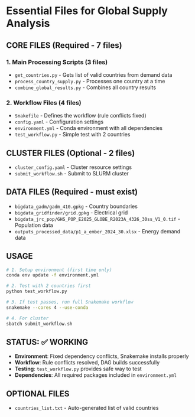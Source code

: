 # Essential Files for Global Supply Analysis

## CORE FILES (Required - 7 files)

### 1. Main Processing Scripts (3 files)
- `get_countries.py` - Gets list of valid countries from demand data
- `process_country_supply.py` - Processes one country at a time  
- `combine_global_results.py` - Combines all country results

### 2. Workflow Files (4 files)
- `Snakefile` - Defines the workflow (rule conflicts fixed)
- `config.yaml` - Configuration settings
- `environment.yml` - Conda environment with all dependencies
- `test_workflow.py` - Simple test with 2 countries

## CLUSTER FILES (Optional - 2 files)

- `cluster_config.yaml` - Cluster resource settings
- `submit_workflow.sh` - Submit to SLURM cluster

## DATA FILES (Required - must exist)

- `bigdata_gadm/gadm_410.gpkg` - Country boundaries
- `bigdata_gridfinder/grid.gpkg` - Electrical grid  
- `bigdata_jrc_pop/GHS_POP_E2025_GLOBE_R2023A_4326_30ss_V1_0.tif` - Population data
- `outputs_processed_data/p1_a_ember_2024_30.xlsx` - Energy demand data

## USAGE

```bash
# 1. Setup environment (first time only)
conda env update -f environment.yml

# 2. Test with 2 countries first
python test_workflow.py

# 3. If test passes, run full Snakemake workflow
snakemake --cores 4 --use-conda

# 4. For cluster
sbatch submit_workflow.sh
```

## STATUS: ✅ WORKING

- **Environment**: Fixed dependency conflicts, Snakemake installs properly
- **Workflow**: Rule conflicts resolved, DAG builds successfully  
- **Testing**: `test_workflow.py` provides safe way to test
- **Dependencies**: All required packages included in `environment.yml`

## OPTIONAL FILES

- `countries_list.txt` - Auto-generated list of valid countries

